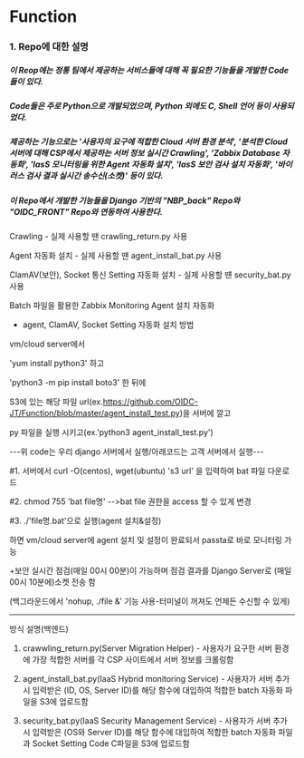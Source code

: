 # Function

### 1. Repo에 대한 설명
##### 이 Reop에는 정통 팀에서 제공하는 서비스들에 대해 꼭 필요한 기능들을 개발한 Code들이 있다.
##### Code들은 주로 Python으로 개발되었으며, Python 외에도 C, Shell 언어 등이 사용되었다.
##### 제공하는 기능으로는 '사용자의 요구에 적합한 Cloud 서버 환경 분석', '분석한 Cloud 서버에 대해 CSP에서 제공하는 서버 정보 실시간 Crawling', 'Zabbix Database 자동화', 'IasS 모니터링을 위한 Agent 자동화 설치', 'IasS 보안 검사 설치 자동화', '바이러스 검사 결과 실시간 송수신(소켓)' 등이 있다.
##### 이 Repo에서 개발한 기능들을 Django 기반의 "NBP_back" Repo와 "OIDC_FRONT" Repo와 연동하여 사용한다.



Crawling - 실제 사용할 땐 crawling_return.py 사용

Agent 자동화 설치 - 실제 사용할 땐 agent_install_bat.py 사용
 
ClamAV(보안), Socket 통신 Setting 자동화 설치 - 실제 사용할 떈 security_bat.py 사용 



Batch 파일을 활용한 Zabbix Monitoring Agent 설치 자동화


- agent, ClamAV, Socket Setting 자동화 설치 방법

vm/cloud server에서 

'yum install python3' 하고

'python3 -m pip install boto3' 한 뒤에

S3에 있는 해당 파일 url(ex.https://github.com/OIDC-JT/Function/blob/master/agent_install_test.py)을 서버에 깔고

py 파일을 실행 시키고(ex.'python3 agent_install_test.py')


---위 code는 우리 django 서버에서 실행/아래코드는 고객 서버에서 실행---

#1. 서버에서 curl -O(centos), wget(ubuntu) 's3 url' 을 입력하여 bat 파일 다운로드

#2. chmod 755 'bat file명' -->bat file 권한을 access 할 수 있게 변경

#3. ./'file명.bat'으로 실행(agent 설치&설정)

하면 vm/cloud server에 agent 설치 및 설정이 완료되서 passta로 바로 모니터링 가능

+보안 실시간 점검(매일 00시 00분)이 가능하며 점검 결과를 Django Server로 (매일 00시 10분에)소켓 전송 함

(백그라운드에서 'nohup,  ./file &' 기능 사용-터미널이 꺼져도 언제든 수신할 수 있게)

-----------------------------------------------------------------------------------

방식 설명(백엔드)

1. crawwling_return.py(Server Migration Helper) - 사용자가 요구한 서버 환경에 가장 적합한 서버를 각 CSP 사이트에서 서버 정보를 크롤링함

2. agent_install_bat.py(IaaS Hybrid monitoring Service) - 사용자가 서버 추가 시 입력받은 (ID, OS, Server ID)를 해당 함수에 대입하여 적합한 batch 자동화 파일을 S3에 업로드함

3. security_bat.py(IaaS Security Management Service) - 사용자가 서버 추가시 입력받은 (OS와 Server ID)를 해당 함수에 대입하여 적합한 batch 자동화 파일과 Socket Setting Code C파일을 S3에 업로드함
